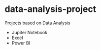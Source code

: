 # data-analysis-project
Projects based on Data Analysis<br>
<ul>
  <li>Jupiter Notebook
  <li>Excel
  <li>Power BI
</ul>  
